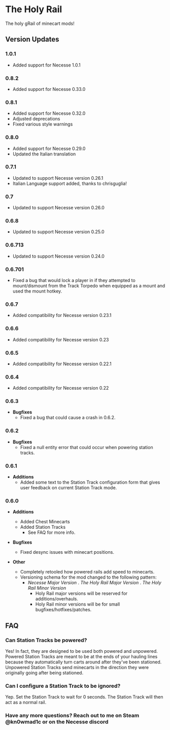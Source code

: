 
# The Holy Rail

The holy gRail of minecart mods!

## Version Updates

### 1.0.1

- Added support for Necesse 1.0.1
  
### 0.8.2

- Added support for Necesse 0.33.0

### 0.8.1

- Added support for Necesse 0.32.0
- Adjusted deprecations
- Fixed various style warnings

### 0.8.0

- Added support for Necesse 0.29.0
- Updated the Italian translation

### 0.7.1

- Updated to support Necesse version 0.26.1
- Italian Language support added, thanks to chrisguglia!

### 0.7

- Updated to support Necesse version 0.26.0

### 0.6.8

- Updated to support Necesse version 0.25.0

### 0.6.713

- Updated to support Necesse version 0.24.0

### 0.6.701

- Fixed a bug that would lock a player in if they attempted to mount/dismount from the Track Torpedo when equipped as a mount and used the mount hotkey.

### 0.6.7

- Added compatibility for Necesse version 0.23.1

### 0.6.6

- Added compatibility for Necesse version 0.23

### 0.6.5

- Added compatibility for Necesse version 0.22.1

### 0.6.4

- Added compatibility for Necesse version 0.22

### 0.6.3

- **Bugfixes**
  - Fixed a bug that could cause a crash in 0.6.2.

### 0.6.2

- **Bugfixes**
  - Fixed a null entity error that could occur when powering station tracks.

### 0.6.1

- **Additions**
  - Added some text to the Station Track configuration form that gives user feedback on current Station Track mode.

### 0.6.0

- **Additions**
  - Added Chest Minecarts
  - Added Station Tracks
    - See FAQ for more info.

- **Bugfixes**
  - Fixed desync issues with minecart positions.

- **Other**
  - Completely retooled how powered rails add speed to minecarts.
  - Versioning schema for the mod changed to the following pattern:
    - *Necesse Major Version* . *The Holy Rail Major Version* . *The Holy Rail Minor Version*
      - Holy Rail major versions will be reserved for additions/overhauls.
      - Holy Rail minor versions will be for small bugfixes/hotfixes/patches.

## FAQ

### Can Station Tracks be powered?

Yes! In fact, they are designed to be used both powered and unpowered.  Powered Station Tracks are meant to be at the ends of your hauling lines because they automatically turn carts around after they've been stationed.  Unpowered Station Tracks send minecarts in the direction they were originally going after being stationed.

### Can I configure a Station Track to be ignored?

Yep. Set the Station Track to wait for 0 seconds. The Station Track will then act as a normal rail.

### Have any more questions?  Reach out to me on Steam @kn0wmad1c or on the Necesse discord
